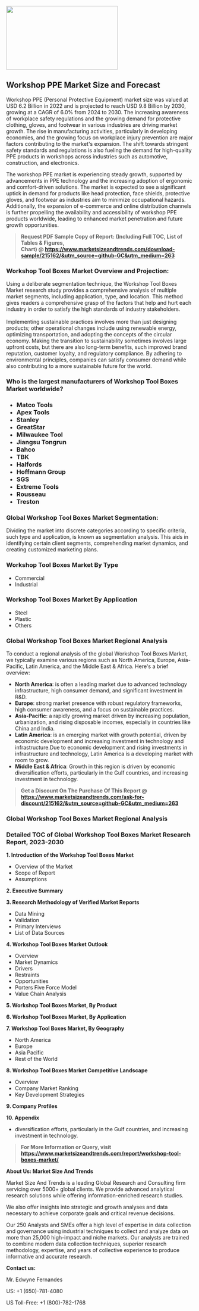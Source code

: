 <p><img class="alignnone size-medium wp-image-20088" src="https://ffe5etoiles.com/wp-content/uploads/2024/12/MST1-300x171.png" alt="" width="300" height="171" /></p><h2>Workshop PPE Market Size and Forecast</h2><p>Workshop PPE (Personal Protective Equipment) market size was valued at USD 6.2 Billion in 2022 and is projected to reach USD 9.8 Billion by 2030, growing at a CAGR of 6.0% from 2024 to 2030. The increasing awareness of workplace safety regulations and the growing demand for protective clothing, gloves, and footwear in various industries are driving market growth. The rise in manufacturing activities, particularly in developing economies, and the growing focus on workplace injury prevention are major factors contributing to the market's expansion. The shift towards stringent safety standards and regulations is also fueling the demand for high-quality PPE products in workshops across industries such as automotive, construction, and electronics.</p><p>The workshop PPE market is experiencing steady growth, supported by advancements in PPE technology and the increasing adoption of ergonomic and comfort-driven solutions. The market is expected to see a significant uptick in demand for products like head protection, face shields, protective gloves, and footwear as industries aim to minimize occupational hazards. Additionally, the expansion of e-commerce and online distribution channels is further propelling the availability and accessibility of workshop PPE products worldwide, leading to enhanced market penetration and future growth opportunities.</p></p><blockquote id="" class=""><strong>Request PDF Sample Copy of Report: (Including Full TOC, List of Tables &amp; Figures, Chart)&nbsp;@&nbsp;<strong><a href="https://www.marketsizeandtrends.com/download-sample/215162/&utm_source=github-GC&utm_medium=263" target="_blank">https://www.marketsizeandtrends.com/download-sample/215162/&utm_source=github-GC&utm_medium=263</a></strong></strong></blockquote><h3 id="" class="">Workshop Tool Boxes Market&nbsp;Overview and Projection:</h3><p id="" class="">Using a deliberate segmentation technique, the Workshop Tool Boxes Market research study provides a comprehensive analysis of multiple market segments, including application, type, and location. This method gives readers a comprehensive grasp of the factors that help and hurt each industry in order to satisfy the high standards of industry stakeholders. <br /> <br />Implementing sustainable practices involves more than just designing products; other operational changes include using renewable energy, optimizing transportation, and adopting the concepts of the circular economy. Making the transition to sustainability sometimes involves large upfront costs, but there are also long-term benefits, such improved brand reputation, customer loyalty, and regulatory compliance. By adhering to environmental principles, companies can satisfy consumer demand while also contributing to a more sustainable future for the world.</p><h3 id="" class="">Who is the largest manufacturers of&nbsp;Workshop Tool Boxes Market worldwide?</h3><h3 class=""><p><ul><li>Matco Tools </li><li> Apex Tools </li><li> Stanley </li><li> GreatStar </li><li> Milwaukee Tool </li><li> Jiangsu Tongrun </li><li> Bahco </li><li> TBK </li><li> Halfords </li><li> Hoffmann Group </li><li> SGS </li><li> Extreme Tools </li><li> Rousseau </li><li> Treston</li></ul></p></h3><h3 id="" class="">Global&nbsp;Workshop Tool Boxes Market Segmentation:</h3><p id="" class="">Dividing the market into discrete categories according to specific criteria, such type and application, is known as segmentation analysis. This aids in identifying certain client segments, comprehending market dynamics, and creating customized marketing plans.</p><h3 id="" class="">Workshop Tool Boxes Market&nbsp;By Type</h3><p><p><ul><li>Commercial</li><li> Industrial</p></li></ul></p></p><h3 id="" class="">Workshop Tool Boxes Market&nbsp;By Application</h3><p class=""><p><ul><li>Steel</li><li> Plastic</li><li> Others</li></ul></p></p><h3 id="" class="">Global Workshop Tool Boxes Market Regional Analysis</h3><p id="" class="">To conduct a regional analysis of the global Workshop Tool Boxes Market, we typically examine various regions such as North America, Europe, Asia-Pacific, Latin America, and the Middle East &amp; Africa. Here's a brief overview:</p><ul><li><strong>North America</strong>: is often a leading market due to advanced technology infrastructure, high consumer demand, and significant investment in R&amp;D.</li><li><strong>Europe</strong>: strong market presence with robust regulatory frameworks, high consumer awareness, and a focus on sustainable practices.</li><li><strong>Asia-Pacific</strong>: a rapidly growing market driven by increasing population, urbanization, and rising disposable incomes, especially in countries like China and India.</li><li><strong>Latin America</strong>: is an emerging market with growth potential, driven by economic development and increasing investment in technology and infrastructure.Due to economic development and rising investments in infrastructure and technology, Latin America is a developing market with room to grow.</li><li><strong>Middle East &amp; Africa</strong>: Growth in this region is driven by economic diversification efforts, particularly in the Gulf countries, and increasing investment in technology.</li></ul><blockquote id="" class=""><strong>Get a Discount On The Purchase Of This Report @ <strong><a href="https://www.marketsizeandtrends.com/ask-for-discount/215162/&utm_source=github-GC&utm_medium=263" target="_blank">https://www.marketsizeandtrends.com/ask-for-discount/215162/&utm_source=github-GC&utm_medium=263</a></strong></strong></blockquote><h3 id="" class="">Global Workshop Tool Boxes Market Regional Analysis</h3><h3 id="" class="">Detailed TOC of Global Workshop Tool Boxes Market Research Report, 2023-2030</h3><p id="" class=""><strong>1. Introduction of the Workshop Tool Boxes Market</strong></p><ul><li>Overview of the Market</li><li>Scope of Report</li><li>Assumptions</li></ul><p id="" class=""><strong>2. Executive Summary</strong></p><p id="" class=""><strong>3. Research Methodology of Verified Market Reports</strong></p><ul><li>Data Mining</li><li>Validation</li><li>Primary Interviews</li><li>List of Data Sources</li></ul><p id="" class=""><strong>4. Workshop Tool Boxes Market Outlook</strong></p><ul><li>Overview</li><li>Market Dynamics</li><li>Drivers</li><li>Restraints</li><li>Opportunities</li><li>Porters Five Force Model</li><li>Value Chain Analysis</li></ul><p id="" class=""><strong>5. Workshop Tool Boxes Market, By Product</strong></p><p id="" class=""><strong>6. Workshop Tool Boxes Market, By Application</strong></p><p id="" class=""><strong>7. Workshop Tool Boxes Market, By Geography</strong></p><ul><li>North America</li><li>Europe</li><li>Asia Pacific</li><li>Rest of the World</li></ul><p id="" class=""><strong>8. Workshop Tool Boxes Market Competitive Landscape</strong></p><ul><li>Overview</li><li>Company Market Ranking</li><li>Key Development Strategies</li></ul><p id="" class=""><strong>9. Company Profiles</strong></p><p id="" class=""><strong>10. Appendix</strong></p><ul><li>diversification efforts, particularly in the Gulf countries, and increasing investment in technology.</li></ul><blockquote id="" class=""><strong>For More Information or Query, visit <strong><strong><a href="https://www.marketsizeandtrends.com/report/workshop-tool-boxes-market/" target="_blank">https://www.marketsizeandtrends.com/report/workshop-tool-boxes-market/</a></strong></strong></strong></blockquote><p id="" class=""><strong>About Us: Market Size And Trends</strong></p><p id="" class="">Market Size And Trends is a leading Global Research and Consulting firm servicing over 5000+ global clients. We provide advanced analytical research solutions while offering information-enriched research studies.</p><p id="" class="">We also offer insights into strategic and growth analyses and data necessary to achieve corporate goals and critical revenue decisions.</p><p id="" class="">Our 250 Analysts and SMEs offer a high level of expertise in data collection and governance using industrial techniques to collect and analyze data on more than 25,000 high-impact and niche markets. Our analysts are trained to combine modern data collection techniques, superior research methodology, expertise, and years of collective experience to produce informative and accurate research.</p><p id="" class=""><strong>Contact us:</strong></p><p id="" class="">Mr. Edwyne Fernandes</p><p id="" class="">US: +1 (650)-781-4080</p><p id="" class="">US Toll-Free: +1 (800)-782-1768</p>
